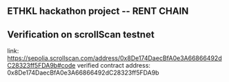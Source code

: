 ## ETHKL hackathon project -- RENT CHAIN

## Verification on scrollScan testnet

link: https://sepolia.scrollscan.com/address/0x8De174DaecBfA0e3A66866492dC28323ff5FDA9b#code
verified contract address: 0x8De174DaecBfA0e3A66866492dC28323ff5FDA9b
